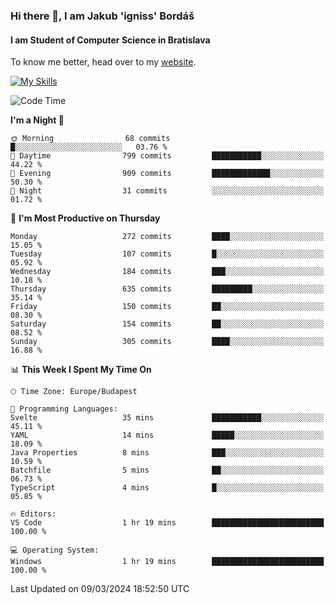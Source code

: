### Hi there 👋, I am Jakub 'igniss' Bordáš

#### I am Student of Computer Science in Bratislava
To know me better, head over to my [website](https://bordas.sk).

[![My Skills](https://skillicons.dev/icons?i=js,html,css,figma,svelte,java,kotlin,python,postgresql,typescript,nest,nodejs)](https://bordas.sk)


<!--START_SECTION:waka-->
![Code Time](http://img.shields.io/badge/Code%20Time-1%2C417%20hrs%2038%20mins-blue)

**I'm a Night 🦉** 

```text
🌞 Morning                68 commits          █░░░░░░░░░░░░░░░░░░░░░░░░   03.76 % 
🌆 Daytime                799 commits         ███████████░░░░░░░░░░░░░░   44.22 % 
🌃 Evening                909 commits         █████████████░░░░░░░░░░░░   50.30 % 
🌙 Night                  31 commits          ░░░░░░░░░░░░░░░░░░░░░░░░░   01.72 % 
```
📅 **I'm Most Productive on Thursday** 

```text
Monday                   272 commits         ████░░░░░░░░░░░░░░░░░░░░░   15.05 % 
Tuesday                  107 commits         █░░░░░░░░░░░░░░░░░░░░░░░░   05.92 % 
Wednesday                184 commits         ███░░░░░░░░░░░░░░░░░░░░░░   10.18 % 
Thursday                 635 commits         █████████░░░░░░░░░░░░░░░░   35.14 % 
Friday                   150 commits         ██░░░░░░░░░░░░░░░░░░░░░░░   08.30 % 
Saturday                 154 commits         ██░░░░░░░░░░░░░░░░░░░░░░░   08.52 % 
Sunday                   305 commits         ████░░░░░░░░░░░░░░░░░░░░░   16.88 % 
```


📊 **This Week I Spent My Time On** 

```text
🕑︎ Time Zone: Europe/Budapest

💬 Programming Languages: 
Svelte                   35 mins             ███████████░░░░░░░░░░░░░░   45.11 % 
YAML                     14 mins             █████░░░░░░░░░░░░░░░░░░░░   18.09 % 
Java Properties          8 mins              ███░░░░░░░░░░░░░░░░░░░░░░   10.59 % 
Batchfile                5 mins              ██░░░░░░░░░░░░░░░░░░░░░░░   06.73 % 
TypeScript               4 mins              █░░░░░░░░░░░░░░░░░░░░░░░░   05.85 % 

🔥 Editors: 
VS Code                  1 hr 19 mins        █████████████████████████   100.00 % 

💻 Operating System: 
Windows                  1 hr 19 mins        █████████████████████████   100.00 % 
```


 Last Updated on 09/03/2024 18:52:50 UTC
<!--END_SECTION:waka-->
